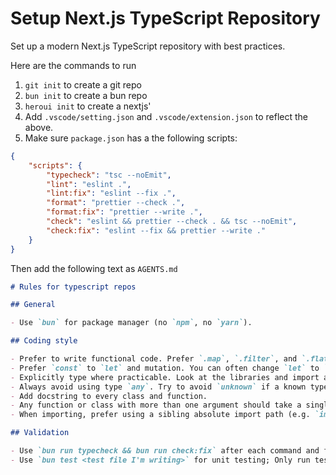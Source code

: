 # Setup Next.js TypeScript Repository

Set up a modern Next.js TypeScript repository with best practices.

Here are the commands to run

1. `git init` to create a git repo
2. `bun init` to create a bun repo
3. `heroui init` to create a nextjs'
4. Add `.vscode/setting.json` and `.vscode/extension.json` to reflect the above.
5. Make sure `package.json` has a the following scripts:

```json
{
    "scripts": {
        "typecheck": "tsc --noEmit",
        "lint": "eslint .",
        "lint:fix": "eslint --fix .",
        "format": "prettier --check .",
        "format:fix": "prettier --write .",
        "check": "eslint && prettier --check . && tsc --noEmit",
        "check:fix": "eslint --fix && prettier --write ."
    }
}
```

Then add the following text as `AGENTS.md`

```md
# Rules for typescript repos

## General

- Use `bun` for package manager (no `npm`, no `yarn`).

## Coding style

- Prefer to write functional code. Prefer `.map`, `.filter`, and `.flatMap` with arrays rather than creating an empty array and accumulating.
- Prefer `const` to `let` and mutation. You can often change `let` to `const` by wrapping the complex logic in a separate function call (e.g. `const val = getVal()`).
- Explicitly type where practicable. Look at the libraries and import and use those types; do not make up types.
- Always avoid using type `any`. Try to avoid `unknown` if a known type can be gleaned from a library.
- Add docstring to every class and function.
- Any function or class with more than one argument should take a single object with named parameters. Function `fooBar` takes type `FooBarParam`, which should be defined immediately before `fooBar`. If the object only has a single field (e.g. `FooBarParam = {count: number}`) , do not use the object format and pass the field to the function directly (e.g. `fooBar(count: number)`).
- When importing, prefer using a sibling absolute import path (e.g. `import * from './package/name'`). If not possible, use an absolute import path (e.g. `import * from '@/package/name'`). Never use a relative parent import path (e.g. `import * from '../package/name'`).

## Validation

- Use `bun run typecheck && bun run check:fix` after each command and fix any errors. There may be errors in other files because another agent is working on those. Ignore those.
- Use `bun test <test file I'm writing>` for unit testing; Only run tests affected by these changes on at the moment. Ignore all other test failures (don't try to fix them).
```
